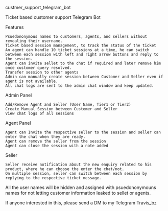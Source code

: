 custmer_support_telegram_bot

Ticket based customer support Telegram Bot

Features

    Psuedononymous names to customers, agents, and sellers without revealing their username.
    Ticket based session management, to track the status of the ticket
    An agent can handle 10 ticket sessions at a time, he can switch between each session with left and right arrow buttons and reply to the session.
    Agent can invite sellet to the chat if required and later remove him once customer query resolved.
    Transfer session to other agents
    Admin can manually create session between Customer and Seller even if agent is not available.
    All chat logs are sent to the admin chat window and keep updated.

Admin Panel

    Add/Remove Agent and Seller (User Name, Tier1 or Tier2)
    Create Manual Session between Customer and Seller
    View chat logs of all sessions

Agent Panel

    Agent can Invite the respective seller to the session and seller can enter the chat when they are ready.
    Agent can remove the seller from the session
    Agent can close the session with a note added

Seller

    Seller receive notification about the new enquiry related to his product, where he can choose the enter the chat/not.
    On multiple session, seller can switch between each session by replying to the respective ticket message.

All the user names will be hidden and assigned with psuedononymouns names for not letting customer information leaked to sellet or agents.

If anyone interested in this, please send a DM to my Telegram Travis_bz
